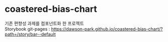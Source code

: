 # coastered-bias-chart
기존 편향성 과제를 컴포넌트화 한 프로젝트  
Storybook git-pages : https://dawson-park.github.io/coastered-bias-chart/?path=/story/bar--default
